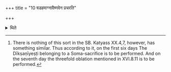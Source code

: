 +++
title = "10 षडहमाग्नावैष्णवेन प्रचरति"

+++

<details><summary>थिते</summary>

10. Acccording to Vājasaneyaka,[^1] he offers (the sacrificial bread) to Agni-Viṣṇu (everyday) 

[^1]: There is nothing of this sort in the SB. Katyass XX.4,7, however, has something similar. Thus according to it, on the first six days The Dīkṣaṇīyeṣṭi belonging to a Soma-sacrifice is to be performed. And on the seventh day the threefold oblation mentioned in XVI.8.11 is to be performed. 
</details>
